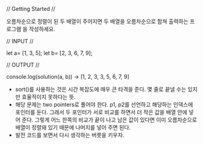 // Getting Started //

오름차순으로 정렬이 된 두 배열이 주어지면 두 배열을 오름차순으로 합쳐 출력하는 프로그램 을 작성하세요.

// INPUT //

let a= [1, 3, 5];
let b= [2, 3, 6, 7, 9];

// OUTPUT //

console.log(solution(a, b)) -> [1, 2, 3, 3, 5, 6, 7, 9]

- sort()를 사용하는 것은 시간 복잡도에 매우 큰 타격을 준다. 몇 줄로 끝낼 수는 있지만 효율적이지 못하다는 뜻.
- 해당 문제는 two pointers로 풀어야 한다. p1, p2를 선언하고 해당하는 인덱스에 포인터를 둔다. 그래서 두 포인터가 서로 비교를 하면서 더 작은 값을 배열 안에 넣어 준다. 그렇게 어느 한쪽의 비교가 끝이 나고 남은 값이 있다면 이미 오름차순으로 배열이 정렬돼 있기 때문에 나머지를 넣어 주면 된다.
- 발전 코드를 보면서 다시 생각하는 버릇을 키우자.
